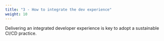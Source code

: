 ```yaml
---
title: "3 - How to integrate the dev experience"
weight: 10
---
```

Delivering an integrated developer experience is key to adopt a sustainable CI/CD practice.